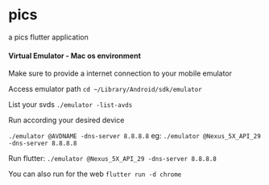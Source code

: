 # pics
a pics flutter application


#### Virtual Emulator - Mac os environment 
Make sure to provide a internet connection to your mobile emulator


Access emulator path
`cd ~/Library/Android/sdk/emulator`

List your svds
`./emulator -list-avds`

Run according your desired device

`./emulator @AVDNAME -dns-server 8.8.8.8`
eg:
`./emulator @Nexus_5X_API_29 -dns-server 8.8.8.8`


Run flutter:
`./emulator @Nexus_5X_API_29 -dns-server 8.8.8.8`


You can also run for the web
`flutter run -d chrome`

